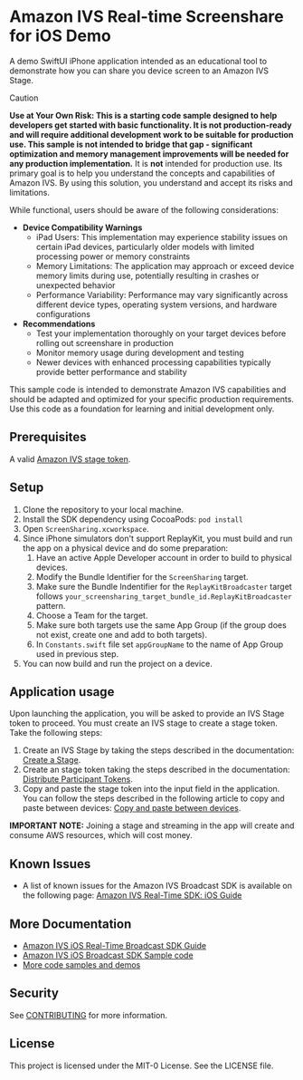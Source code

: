 # Amazon IVS Real-time Screenshare for iOS Demo

A demo SwiftUI iPhone application intended as an educational tool to demonstrate how you can share you device screen to an Amazon IVS Stage.

>[!CAUTION]
> **Use at Your Own Risk: This is a starting code sample designed to help developers get started with basic functionality. It is not production-ready and will require additional development work to be suitable for production use. This sample is not intended to bridge that gap - significant optimization and memory management improvements will be needed for any production implementation.**
>It is **not** intended for production use. Its primary goal is to help you understand the concepts and capabilities of Amazon IVS. By using this solution, you understand and accept its risks and limitations.
>
> While functional, users should be aware of the following considerations:
>
> - **Device Compatibility Warnings**
>   - iPad Users: This implementation may experience stability issues on certain iPad devices, particularly older models with limited processing power or memory constraints
>   - Memory Limitations: The application may approach or exceed device memory limits during use, potentially resulting in crashes or unexpected behavior
>   - Performance Variability: Performance may vary significantly across different device types, operating system versions, and hardware configurations
> - **Recommendations**
>   - Test your implementation thoroughly on your target devices before rolling out screenshare in production
>   - Monitor memory usage during development and testing
>   - Newer devices with enhanced processing capabilities typically provide better performance and stability

This sample code is intended to demonstrate Amazon IVS capabilities and should be adapted and optimized for your specific production requirements. Use this code as a foundation for learning and initial development only.

## Prerequisites

A valid [Amazon IVS stage token](https://docs.aws.amazon.com/ivs/latest/RealTimeUserGuide/getting-started.html).

## Setup

1. Clone the repository to your local machine.
2. Install the SDK dependency using CocoaPods: `pod install`
3. Open `ScreenSharing.xcworkspace`.
4. Since iPhone simulators don't support ReplayKit, you must build and run the app on a physical device and do some preparation:
   1. Have an active Apple Developer account in order to build to physical devices.
   2. Modify the Bundle Identifier for the `ScreenSharing` target.
   3. Make sure the Bundle Indentifier for the `ReplayKitBroadcaster` target follows `your_screensharing_target_bundle_id.ReplayKitBroadcaster` pattern.
   4. Choose a Team for the target.
   5. Make sure both targets use the same App Group (if the group does not exist, create one and add to both targets).
   6. In `Constants.swift` file set `appGroupName` to the name of App Group used in previous step.
5. You can now build and run the project on a device.

## Application usage

Upon launching the application, you will be asked to provide an IVS Stage token to proceed. You must create an IVS stage to create a stage token. Take the following steps:

1. Create an IVS Stage by taking the steps described in the documentation: [Create a Stage](https://docs.aws.amazon.com/ivs/latest/RealTimeUserGuide/getting-started-create-stage.html#getting-started-create-stage-console).
2. Create an stage token taking the steps described in the documentation: [Distribute Participant Tokens](https://docs.aws.amazon.com/ivs/latest/RealTimeUserGuide/getting-started-distribute-tokens.html).
3. Copy and paste the stage token into the input field in the application. You can follow the steps described in the following article to copy and paste between devices: [Copy and paste between devices](https://support.apple.com/guide/mac-help/copy-and-paste-between-devices-mchl70368996/mac).

**IMPORTANT NOTE:** Joining a stage and streaming in the app will create and consume AWS resources, which will cost money.

## Known Issues

- A list of known issues for the Amazon IVS Broadcast SDK is available on the following page: [Amazon IVS Real-Time SDK: iOS Guide](https://docs.aws.amazon.com/ivs/latest/RealTimeUserGuide/broadcast-ios-known-issues.html)

## More Documentation

- [Amazon IVS iOS Real-Time Broadcast SDK Guide](https://docs.aws.amazon.com/ivs/latest/RealTimeUserGuide/broadcast-ios.html)
- [Amazon IVS iOS Broadcast SDK Sample code](https://github.com/aws-samples/amazon-ivs-broadcast-ios-sample)
- [More code samples and demos](https://www.ivs.rocks/examples)

## Security

See [CONTRIBUTING](CONTRIBUTING.md#security-issue-notifications) for more information.

## License

This project is licensed under the MIT-0 License. See the LICENSE file.

